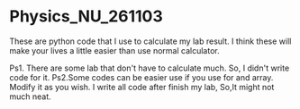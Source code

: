 # Physics_NU_261103
These are python code that I use to calculate my lab result. I think these will make your lives a little easier than use normal calculator.

Ps1. There are some lab that don't have to calculate much. So, I didn't write code for it.
Ps2.Some codes can be easier use if you use for and array. Modify it as you wish. I write all code after finish my lab, So,It might not much neat. 
